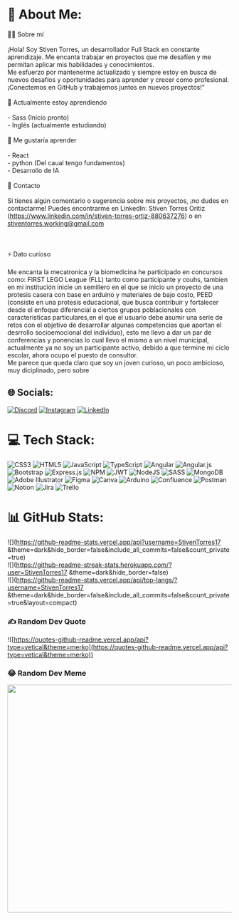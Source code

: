 # 💫 About Me:
👨‍💻 Sobre mí<br><br>¡Hola! Soy Stiven Torres, un desarrollador Full Stack en constante aprendizaje. Me encanta trabajar en proyectos que me desafíen y me permitan aplicar mis habilidades y conocimientos.<br>Me esfuerzo por mantenerme actualizado y siempre estoy en busca de nuevos desafíos y oportunidades para aprender y crecer como profesional. ¡Conectemos en GitHub y trabajemos juntos en nuevos proyectos!"<br><br>🌱 Actualmente estoy aprendiendo<br><br>- Sass   (Inicio pronto)<br>- Inglés (actualmente estudiando)<br><br>🚀 Me gustaría aprender<br><br>- React<br>- python	(Del caual tengo fundamentos)<br>- Desarrollo de IA<br><br>💬 Contacto<br><br>Si tienes algún comentario o sugerencia sobre mis proyectos, ¡no dudes en contactarme! Puedes encontrarme en LinkedIn:  Stiven Torres Oritiz (https://www.linkedin.com/in/stiven-torres-ortiz-880637276) o en stiventorres.working@gmail.com <br><br><br><br>⚡ Dato curioso<br><br>Me encanta la mecatronica y la biomedicina he participado en concursos como: FIRST LEGO League (FLL) tanto como participante y couhs, tambien en mi institución inicie un semillero en el que se inicio un proyecto de una protesis casera con base en arduino y materiales de bajo costo, PEED (consiste en una protesis educacional, que busca contribuir y fortalecer desde el enfoque diferencial a ciertos grupos poblacionales con caracteristicas particulares,en el que el usuario debe asumir una serie de retos con el objetivo de desarrollar algunas competencias que aportan el desrrollo socioemocional del individuo), esto me llevo a dar un par de conferencias y ponencias lo cual llevo el mismo a un nivel municipal, actualmente ya no soy un participante activo, debido a que termine mi ciclo escolar, ahora ocupo el puesto de consultor. <br>Me parece que queda claro que soy un  joven curioso, un poco ambicioso, muy diciplinado, pero sobre


## 🌐 Socials:
[![Discord](https://img.shields.io/badge/Discord-%237289DA.svg?logo=discord&logoColor=white)](https://discord.gg/stiven#8026) [![Instagram](https://img.shields.io/badge/Instagram-%23E4405F.svg?logo=Instagram&logoColor=white)](https://instagram.com/24_stiven) [![LinkedIn](https://img.shields.io/badge/LinkedIn-%230077B5.svg?logo=linkedin&logoColor=white)](https://www.linkedin.com/in/stiven-torres-ortiz-880637276)

# 💻 Tech Stack:
![CSS3](https://img.shields.io/badge/css3-%231572B6.svg?style=for-the-badge&logo=css3&logoColor=white) ![HTML5](https://img.shields.io/badge/html5-%23E34F26.svg?style=for-the-badge&logo=html5&logoColor=white) ![JavaScript](https://img.shields.io/badge/javascript-%23323330.svg?style=for-the-badge&logo=javascript&logoColor=%23F7DF1E) ![TypeScript](https://img.shields.io/badge/typescript-%23007ACC.svg?style=for-the-badge&logo=typescript&logoColor=white) ![Angular](https://img.shields.io/badge/angular-%23DD0031.svg?style=for-the-badge&logo=angular&logoColor=white) ![Angular.js](https://img.shields.io/badge/angular.js-%23E23237.svg?style=for-the-badge&logo=angularjs&logoColor=white) ![Bootstrap](https://img.shields.io/badge/bootstrap-%23563D7C.svg?style=for-the-badge&logo=bootstrap&logoColor=white) ![Express.js](https://img.shields.io/badge/express.js-%23404d59.svg?style=for-the-badge&logo=express&logoColor=%2361DAFB) ![NPM](https://img.shields.io/badge/NPM-%23000000.svg?style=for-the-badge&logo=npm&logoColor=white) ![JWT](https://img.shields.io/badge/JWT-black?style=for-the-badge&logo=JSON%20web%20tokens) ![NodeJS](https://img.shields.io/badge/node.js-6DA55F?style=for-the-badge&logo=node.js&logoColor=white) ![SASS](https://img.shields.io/badge/SASS-hotpink.svg?style=for-the-badge&logo=SASS&logoColor=white) ![MongoDB](https://img.shields.io/badge/MongoDB-%234ea94b.svg?style=for-the-badge&logo=mongodb&logoColor=white) ![Adobe Illustrator](https://img.shields.io/badge/adobeillustrator-%23FF9A00.svg?style=for-the-badge&logo=adobeillustrator&logoColor=white) 	![Figma](https://img.shields.io/badge/figma-%23F24E1E.svg?style=for-the-badge&logo=figma&logoColor=white) ![Canva](https://img.shields.io/badge/Canva-%2300C4CC.svg?style=for-the-badge&logo=Canva&logoColor=white) ![Arduino](https://img.shields.io/badge/-Arduino-00979D?style=for-the-badge&logo=Arduino&logoColor=white) ![Confluence](https://img.shields.io/badge/confluence-%23172BF4.svg?style=for-the-badge&logo=confluence&logoColor=white) ![Postman](https://img.shields.io/badge/Postman-FF6C37?style=for-the-badge&logo=postman&logoColor=white) ![Notion](https://img.shields.io/badge/Notion-%23000000.svg?style=for-the-badge&logo=notion&logoColor=white) ![Jira](https://img.shields.io/badge/jira-%230A0FFF.svg?style=for-the-badge&logo=jira&logoColor=white) ![Trello](https://img.shields.io/badge/Trello-%23026AA7.svg?style=for-the-badge&logo=Trello&logoColor=white)
# 📊 GitHub Stats:
![](https://github-readme-stats.vercel.app/api?username=StivenTorres17 &theme=dark&hide_border=false&include_all_commits=false&count_private=true)<br/>
![](https://github-readme-streak-stats.herokuapp.com/?user=StivenTorres17 &theme=dark&hide_border=false)<br/>
![](https://github-readme-stats.vercel.app/api/top-langs/?username=StivenTorres17 &theme=dark&hide_border=false&include_all_commits=false&count_private=true&layout=compact)

### ✍️ Random Dev Quote
!([https://quotes-github-readme.vercel.app/api?type=vetical&theme=merko](https://quotes-github-readme.vercel.app/api?type=vetical&theme=merko))

### 😂 Random Dev Meme
<img src="https://rm.up.railway.app/" width="512px"/>

<!-- Proudly created with GPRM ( https://gprm.itsvg.in ) -->

